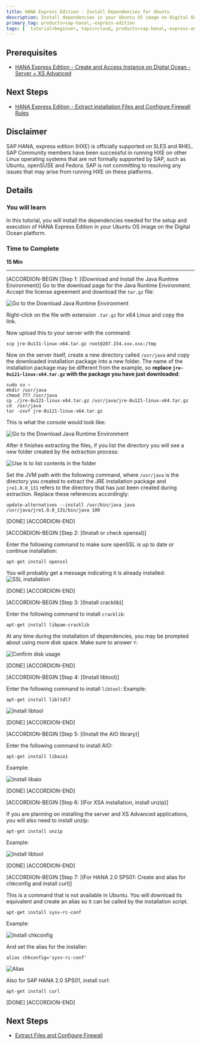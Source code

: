 ```yaml
---
title: HANA Express Edition - Install Dependencies for Ubuntu
description: Install dependencies in your Ubuntu OS image on Digital Ocean before installing HANA Express Edition
primary_tag: products>sap-hana\,-express-edition  
tags: [  tutorial>beginner, topic>cloud, products>sap-hana\,-express-edition   ]
---
```


## Prerequisites  
 - [HANA Express Edition - Create and Access Instance on Digital Ocean - Server + XS Advanced](http://www.sap.com/developer/tutorials/hxe-dioc-create-instance-access.html)

## Next Steps
 - [HANA Express Edition - Extract installation Files and Configure Firewall Rules](http://www.sap.com/developer/tutorials/hxe-dioc-extract-files-configure-firewall.html)

## Disclaimer
SAP HANA, express edition (HXE) is officially supported on SLES and RHEL. SAP Community members have been successful in running HXE on other Linux operating systems that are not formally supported by SAP, such as Ubuntu, openSUSE and Fedora. SAP is not committing to resolving any issues that may arise from running HXE on these platforms.

## Details
### You will learn  
In this tutorial, you will install the dependencies needed for the setup and execution of HANA Express Edition in your Ubuntu OS image on the Digital Ocean platform.

### Time to Complete
**15 Min**

---

[ACCORDION-BEGIN [Step 1: ](Download and Install the Java Runtime Environment)]
Go to the download page for the Java Runtime Environment. Accept the license agreement and download the `tar.gz` file:

![Go to the Download Java Runtime Environment](1.png)

Right-click on the file with extension `.tar.gz` for x64 Linux and copy the link.

Now upload this to your server with the command:

```
scp jre-8u131-linux-x64.tar.gz root@207.154.xxx.xxx:/tmp
```

Now on the server itself, create a new directory called `/usr/java` and copy the downloaded installation package into a new folder. The name of the installation package may be different from the example, so **replace `jre-8u121-linux-x64.tar.gz` with the package you have just downloaded**:

```
sudo su –
mkdir /usr/java
chmod 777 /usr/java
cp ./jre-8u121-linux-x64.tar.gz /usr/java/jre-8u121-linux-x64.tar.gz
cd  /usr/java
tar -zxvf jre-8u121-linux-x64.tar.gz

```
This is what the console would look like:

![Go to the Download Java Runtime Environment](3.png)

After it finishes extracting the files, if you list the directory you will see a new folder created by the extraction process:

![Use ls to list contents in the folder](4.png)

Set the JVM path with the following command, where `/usr/java` is the directory you created to extract the JRE installation package and ` jre1.8.0_131` refers to the directory that has just been created during extraction. Replace these references accordingly:

```
update-alternatives --install /usr/bin/java java /usr/java/jre1.8.0_131/bin/java 100
```


[DONE]
[ACCORDION-END]

[ACCORDION-BEGIN [Step 2: ](Install or check openssl)]

Enter the following command to make sure openSSL is up to date or continue installation:
```
apt-get install openssl
```

You will probably get a message indicating it is already installed:
![SSL installation](6.png)

[DONE]
[ACCORDION-END]


[ACCORDION-BEGIN [Step 3: ](Install cracklib)]

Enter the following command to install `cracklib`:
```
apt-get install libpam-cracklib
```
At any time during the installation of dependencies, you may be prompted about using more disk space. Make sure to answer `Y`:

![Confirm disk usage](7.png)


[DONE]
[ACCORDION-END]

[ACCORDION-BEGIN [Step 4: ](Install libtool)]

Enter the following command to install `libtool`:
Example:

```
apt-get install libltdl7
```

![Install libtool](8.png)


[DONE]
[ACCORDION-END]

[ACCORDION-BEGIN [Step 5: ](Install the AIO library)]

Enter the following command to install AIO:

```
apt-get install libaio1
```
Example:

![Install libaio](9.png)


[DONE]
[ACCORDION-END]

[ACCORDION-BEGIN [Step 6: ](For XSA installation, install unzip)]

If you are planning on installing the server and XS Advanced applications, you will also need to install unzip:
```
apt-get install unzip
```
Example:

![Install libtool](10.png)


[DONE]
[ACCORDION-END]

[ACCORDION-BEGIN [Step 7: ](For HANA 2.0 SPS01: Create and alias for chkconfig and install curl)]

This is a command that is not available in Ubuntu. You will download its equivalent and create an alias so it can be called by the installation script.

```
apt-get install sysv-rc-conf
```
Example:

![Install chkconfig](16.png)

And set the alias for the installer:

```
alias chkconfig='sysv-rc-conf'
```

![Alias](17.png)

Also for SAP HANA 2.0 SPS01, install curl:

```
apt-get install curl
```

[DONE]
[ACCORDION-END]


## Next Steps
- [Extract Files and Configure Firewall](http://www.sap.com/developer/tutorials/hxe-dioc-extract-files-configure-firewall.html)

